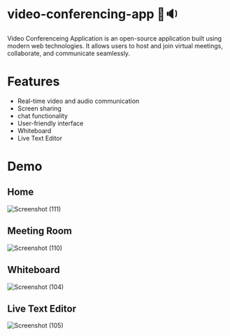 ﻿# video-conferencing-app 🎥🔉
Video Conferenceing Application is an open-source application built using modern web technologies. It allows users to host and join virtual meetings, collaborate, and communicate seamlessly.
# Features
+ Real-time video and audio communication
+ Screen sharing
+ chat functionality
+ User-friendly interface
+ Whiteboard
+ Live Text Editor
# Demo
## Home
![Screenshot (111)](https://github.com/user-attachments/assets/281f1d6d-8263-4bd9-9693-ac17716ea9d2)
## Meeting Room
![Screenshot (110)](https://github.com/user-attachments/assets/c5b834b6-f4d2-4103-a68f-6d7188e7b454)
## Whiteboard
![Screenshot (104)](https://github.com/user-attachments/assets/0cdfa5bc-2dc9-43b7-a508-76937e134e3e)
## Live Text Editor
![Screenshot (105)](https://github.com/user-attachments/assets/a3472032-c3c2-4d12-a3e3-4ae0d3ef5750)
